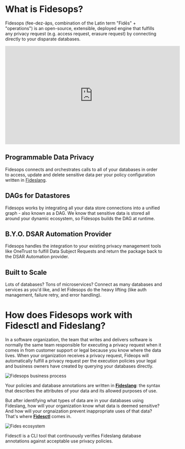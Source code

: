 # What is Fidesops?

Fidesops (fee-dez-äps, combination of the Latin term "Fidēs" + "operations") is an open-source, extensible, deployed engine that fulfills any privacy request (e.g. access request, erasure request) by connecting directly to your disparate databases.

<iframe width="560" height="315" src="https://www.youtube.com/embed/-BgvyAwXWAc" title="YouTube video player" frameborder="0" allow="accelerometer; autoplay; clipboard-write; encrypted-media; gyroscope; picture-in-picture" allowfullscreen></iframe>

## Programmable Data Privacy
Fidesops connects and orchestrates calls to all of your databases in order to access, update and delete sensitive data per your policy configuration written in [Fideslang](https://github.com/ethyca/privacy-taxonomy).

## DAGs for Datastores
Fidesops works by integrating all your data store connections into a unified graph - also known as a DAG. We know that sensitive data is stored all around your dynamic ecosystem, so Fidesops builds the DAG at runtime.

## B.Y.O. DSAR Automation Provider
Fidesops handles the integration to your existing privacy management tools like OneTrust to fulfill Data Subject Requests and return the package back to the DSAR Automation provider.

## Built to Scale
Lots of databases? Tons of microservices? Connect as many databases and services as you'd like, and let Fidesops do the heavy lifting (like auth management, failure retry, and error handling).

# How does Fidesops work with Fidesctl and Fideslang?
In a software organization, the team that writes and delivers software is normally the same team responsible for executing a privacy request when it comes in from customer support or legal because you know where the data lives.  When your organization receives a privacy request, Fideops will automatically fulfill a privacy request per the execution policies your legal and business owners have created by querying your databases directly. 

![Fidesops business process](img/fides-ops-process.png "Fidesops biz process")

Your policies and database annotations are written in [**Fideslang**](https://github.com/ethyca/privacy-taxonomy): the syntax that describes the attributes of your data and its allowed purposes of use. 

But after identifying what types of data are in your databases using Fideslang, how will your organization know what data is deemed sensitive? And how will your orgnaization prevent inappropriate uses of that data? That's where [**Fidesctl**](https://github.com/ethyca/fides) comes in. 

![Fides ecosystem](img/fides-ecosystem.png "Fides ecosystem")

Fidesctl is a CLI tool that continuously verifies Fideslang database annotations against acceptable use privacy policies.